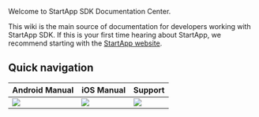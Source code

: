Welcome to StartApp SDK Documentation Center.

This wiki is the main source of documentation for developers working with StartApp SDK. If this is your first time hearing about StartApp, we recommend starting with the [StartApp website](http://startapp.com/).

## Quick navigation

| Android Manual |  iOS Manual| Support                       
|---|---|---
| [<img src="https://raw.githubusercontent.com/wiki/StartApp-SDK/Documentation/images/android-icon.png">](Android-InApp-Documentation) | [<img src="https://raw.githubusercontent.com/wiki/StartApp-SDK/Documentation/images/ios-icon.png">](iOS-InApp-Documentation)| [<img src="https://raw.githubusercontent.com/wiki/StartApp-SDK/Documentation/images/support-icon.png" >](https://support.startapp.com/home) 
